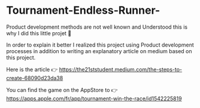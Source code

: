 # Tournament-Endless-Runner-

Product development methods are not well known and Understood this is why I did this little projet 🚀

In order to explain it better I realized this project using Product development processes in addition to writing an explanatory article on medium based on this project.

Here is the article 👉 https://the21ststudent.medium.com/the-steps-to-create-68090d23da38

You can find the game on the AppStore to 👉 https://apps.apple.com/fr/app/tournament-win-the-race/id1542225819
